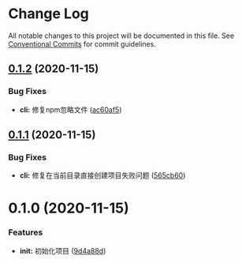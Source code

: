 # Change Log

All notable changes to this project will be documented in this file.
See [Conventional Commits](https://conventionalcommits.org) for commit guidelines.

## [0.1.2](https://github.com/lljj-x/lljj-cli/compare/v0.1.1...v0.1.2) (2020-11-15)


### Bug Fixes

* **cli:** 修复npm忽略文件 ([ac60af5](https://github.com/lljj-x/lljj-cli/commit/ac60af59b2a38c75b2623ab7141c4176177ddf16))





## [0.1.1](https://github.com/lljj-x/lljj-cli/compare/v0.1.0...v0.1.1) (2020-11-15)


### Bug Fixes

* **cli:** 修复在当前目录直接创建项目失败问题 ([565cb60](https://github.com/lljj-x/lljj-cli/commit/565cb609b3668286feabf0b9c4072164682be4cf))





# 0.1.0 (2020-11-15)


### Features

* **init:** 初始化项目 ([9d4a88d](https://github.com/lljj-x/lljj-cli/commit/9d4a88db32c4eea63bda1b0d9f99d19ff67dee4c))
